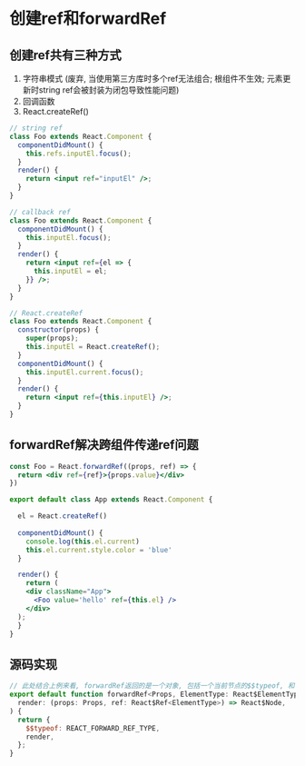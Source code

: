 # 创建ref和forwardRef

## 创建ref共有三种方式

1. 字符串模式 (废弃, 当使用第三方库时多个ref无法组合; 根组件不生效; 元素更新时string ref会被封装为闭包导致性能问题)
2. 回调函数
3. React.createRef()

```jsx harmony
// string ref
class Foo extends React.Component {
  componentDidMount() {
    this.refs.inputEl.focus();
  }
  render() {
    return <input ref="inputEl" />;
  }
}
```

```jsx harmony
// callback ref
class Foo extends React.Component {
  componentDidMount() {
    this.inputEl.focus();
  }
  render() {
    return <input ref={el => {
      this.inputEl = el;
    }} />;
  }
}
```

```jsx harmony
// React.createRef
class Foo extends React.Component {
  constructor(props) {
    super(props);
    this.inputEl = React.createRef();
  }
  componentDidMount() {
    this.inputEl.current.focus();
  }
  render() {
    return <input ref={this.inputEl} />;
  }
}
```

## forwardRef解决跨组件传递ref问题

```jsx harmony
const Foo = React.forwardRef((props, ref) => {
  return <div ref={ref}>{props.value}</div>
})

export default class App extends React.Component {

  el = React.createRef()
  
  componentDidMount() {
    console.log(this.el.current)
    this.el.current.style.color = 'blue'
  }

  render() {
    return (
    <div className="App">
      <Foo value='hello' ref={this.el} />
    </div>
  );
  }
}
```


## 源码实现

```js
// 此处结合上例来看, forwardRef返回的是一个对象, 包括一个当前节点的$$typeof, 和一个调用时传入的render方法
export default function forwardRef<Props, ElementType: React$ElementType>(
  render: (props: Props, ref: React$Ref<ElementType>) => React$Node,
) {
  return {
    $$typeof: REACT_FORWARD_REF_TYPE,
    render,
  };
}
```
